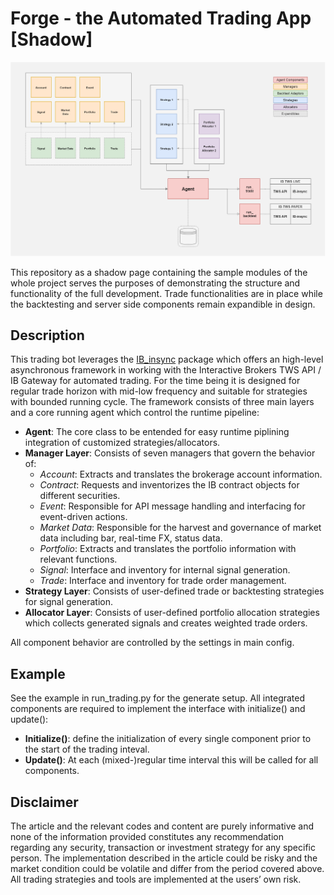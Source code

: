 # Forge - the Automated Trading App [Shadow]

<p align="center">
  <img width="600" src="design.png">
</p>
<p align="justify">

This repository as a shadow page containing the sample modules of the whole project serves the purposes of demonstrating the structure and functionality of the full development. Trade functionalities are in place while the backtesting and server side components remain expandible in design.

## Description
This trading bot leverages the [IB_insync](https://ib-insync.readthedocs.io/readme.html) package which offers an high-level asynchronous framework in working with the Interactive Brokers TWS API / IB Gateway for automated trading. For the time being it is designed for regular trade horizon with mid-low frequency and suitable for strategies with bounded running cycle. The framework consists of three main layers and a core running agent which control the runtime pipeline:

- **Agent**: The core class to be entended for easy runtime piplining integration of customized strategies/allocators.
- **Manager Layer**: Consists of seven managers that govern the behavior of:
   - *Account*: Extracts and translates the brokerage account information.
   - *Contract*: Requests and inventorizes the IB contract objects for different securities. 
   - *Event*: Responsible for API message handling and interfacing for event-driven actions.
   - *Market Data*: Responsible for the harvest and governance of market data including bar, real-time FX, status data.
   - *Portfolio*: Extracts and translates the portfolio information with relevant functions.
   - *Signal*: Interface and inventory for internal signal generation.
   - *Trade*: Interface and inventory for trade order management.
- **Strategy Layer**: Consists of user-defined trade or backtesting strategies for signal generation. 
- **Allocator Layer**: Consists of user-defined portfolio allocation strategies which collects generated signals and creates weighted trade orders.

All component behavior are controlled by the settings in main config. 

## Example
See the example in run_trading.py for the generate setup. All integrated components are required to implement the interface with initialize() and update():
- **Initialize()**: define the initialization of every single component prior to the start of the trading inteval.  
- **Update()**: At each (mixed-)regular time interval this will be called for all components.

## Disclaimer
The article and the relevant codes and content are purely informative and none of the information provided constitutes any recommendation regarding any security, transaction or investment strategy for any specific person. The implementation described in the article could be risky and the market condition could be volatile and differ from the period covered above. All trading strategies and tools are implemented at the users’ own risk.
